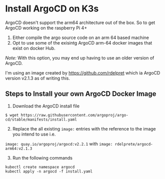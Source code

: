 # Install ArgoCD on K3s

ArgoCD doesn't support the arm64 architecture out of the box. So to get ArgoCD working on the raspberry Pi 4+

1. Either compile the argo source code on an arm 64 based machine
2. Opt to use some of the exisintg ArgoCD arm-64 docker images that exist on docker Hub.

_Note:_ With this option, you may end up having to use an older version of ArgoCD.

I'm using an image created by https://github.com/rdelpret which ia ArgoCD version v2.1.3 as of writing this.

## Steps to Install your own ArgoCD Docker Image

1. Download the ArgoCD install file

```
$ wget https://raw.githubusercontent.com/argoproj/argo-cd/stable/manifests/install.yaml
```

2. Replace the all existing `image:` entries with the reference to the image you intend to use i.e.

`image: quay.io/argoproj/argocd:v2.2.1` with `image: rdelprete/argocd-arm64:v2.1.3`

3. Run the following commands

```
kubectl create namespace argocd
kubectl apply -n argocd -f install.yaml

```

